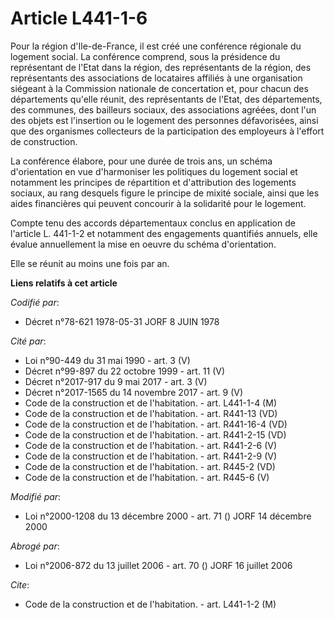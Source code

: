 # Article L441-1-6

Pour la région d'Ile-de-France, il est créé une conférence régionale du logement social. La conférence comprend, sous la
présidence du représentant de l'Etat dans la région, des représentants de la région, des représentants des associations de
locataires affiliés à une organisation siégeant à la Commission nationale de concertation et, pour chacun des départements
qu'elle réunit, des représentants de l'Etat, des départements, des communes, des bailleurs sociaux, des associations agréées,
dont l'un des objets est l'insertion ou le logement des personnes défavorisées, ainsi que des organismes collecteurs de la
participation des employeurs à l'effort de construction.

La conférence élabore, pour une durée de trois ans, un schéma d'orientation en vue d'harmoniser les politiques du logement
social et notamment les principes de répartition et d'attribution des logements sociaux, au rang desquels figure le principe
de mixité sociale, ainsi que les aides financières qui peuvent concourir à la solidarité pour le logement.

Compte tenu des accords départementaux conclus en application de l'article L. 441-1-2 et notamment des engagements quantifiés
annuels, elle évalue annuellement la mise en oeuvre du schéma d'orientation.

Elle se réunit au moins une fois par an.

**Liens relatifs à cet article**

_Codifié par_:

  - Décret n°78-621 1978-05-31 JORF 8 JUIN 1978

_Cité par_:

  - Loi n°90-449 du 31 mai 1990 - art. 3 (V)
  - Décret n°99-897 du 22 octobre 1999 - art. 11 (V)
  - Décret n°2017-917 du 9 mai 2017 - art. 3 (V)
  - Décret n°2017-1565 du 14 novembre 2017 - art. 9 (V)
  - Code de la construction et de l'habitation. - art. L441-1-4 (M)
  - Code de la construction et de l'habitation. - art. R441-13 (VD)
  - Code de la construction et de l'habitation. - art. R441-16-4 (VD)
  - Code de la construction et de l'habitation. - art. R441-2-15 (VD)
  - Code de la construction et de l'habitation. - art. R441-2-6 (V)
  - Code de la construction et de l'habitation. - art. R441-2-9 (V)
  - Code de la construction et de l'habitation. - art. R445-2 (VD)
  - Code de la construction et de l'habitation. - art. R445-6 (V)

_Modifié par_:

  - Loi n°2000-1208 du 13 décembre 2000 - art. 71 () JORF 14 décembre 2000

_Abrogé par_:

  - Loi n°2006-872 du 13 juillet 2006 - art. 70 () JORF 16 juillet 2006

_Cite_:

  - Code de la construction et de l'habitation. - art. L441-1-2 (M)
